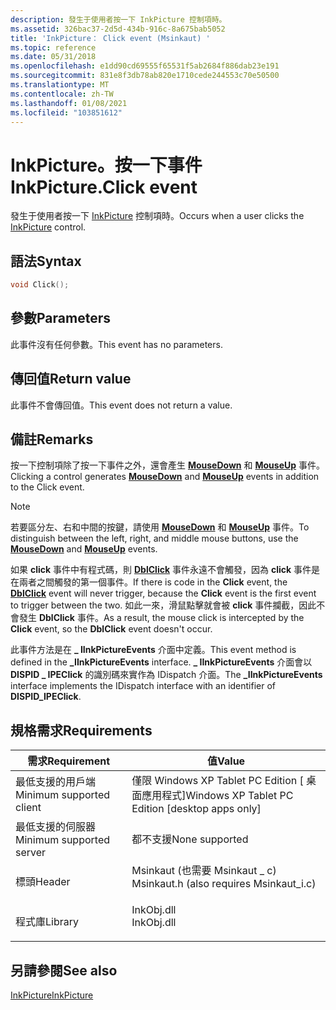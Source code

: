 ```yaml
---
description: 發生于使用者按一下 InkPicture 控制項時。
ms.assetid: 326bac37-2d5d-434b-916c-8a675bab5052
title: 'InkPicture： Click event (Msinkaut) '
ms.topic: reference
ms.date: 05/31/2018
ms.openlocfilehash: e1dd90cd69555f65531f5ab2684f886dab23e191
ms.sourcegitcommit: 831e8f3db78ab820e1710cede244553c70e50500
ms.translationtype: MT
ms.contentlocale: zh-TW
ms.lasthandoff: 01/08/2021
ms.locfileid: "103851612"
---
```

# <a name="inkpictureclick-event"></a><span data-ttu-id="98b28-103">InkPicture。按一下事件</span><span class="sxs-lookup"><span data-stu-id="98b28-103">InkPicture.Click event</span></span>

<span data-ttu-id="98b28-104">發生于使用者按一下 [InkPicture](inkpicture-control-reference.md) 控制項時。</span><span class="sxs-lookup"><span data-stu-id="98b28-104">Occurs when a user clicks the [InkPicture](inkpicture-control-reference.md) control.</span></span>

## <a name="syntax"></a><span data-ttu-id="98b28-105">語法</span><span class="sxs-lookup"><span data-stu-id="98b28-105">Syntax</span></span>


```C++
void Click();
```



## <a name="parameters"></a><span data-ttu-id="98b28-106">參數</span><span class="sxs-lookup"><span data-stu-id="98b28-106">Parameters</span></span>

<span data-ttu-id="98b28-107">此事件沒有任何參數。</span><span class="sxs-lookup"><span data-stu-id="98b28-107">This event has no parameters.</span></span>

## <a name="return-value"></a><span data-ttu-id="98b28-108">傳回值</span><span class="sxs-lookup"><span data-stu-id="98b28-108">Return value</span></span>

<span data-ttu-id="98b28-109">此事件不會傳回值。</span><span class="sxs-lookup"><span data-stu-id="98b28-109">This event does not return a value.</span></span>

## <a name="remarks"></a><span data-ttu-id="98b28-110">備註</span><span class="sxs-lookup"><span data-stu-id="98b28-110">Remarks</span></span>

<span data-ttu-id="98b28-111">按一下控制項除了按一下事件之外，還會產生 [**MouseDown**](inkpicture-mousedown.md) 和 [**MouseUp**](inkpicture-mouseup.md) 事件。</span><span class="sxs-lookup"><span data-stu-id="98b28-111">Clicking a control generates [**MouseDown**](inkpicture-mousedown.md) and [**MouseUp**](inkpicture-mouseup.md) events in addition to the Click event.</span></span>

> [!Note]  
> <span data-ttu-id="98b28-112">若要區分左、右和中間的按鍵，請使用 [**MouseDown**](inkpicture-mousedown.md) 和 [**MouseUp**](inkpicture-mouseup.md) 事件。</span><span class="sxs-lookup"><span data-stu-id="98b28-112">To distinguish between the left, right, and middle mouse buttons, use the [**MouseDown**](inkpicture-mousedown.md) and [**MouseUp**](inkpicture-mouseup.md) events.</span></span>

 

<span data-ttu-id="98b28-113">如果 **click** 事件中有程式碼，則 [**DblClick**](inkpicture-dblclick.md) 事件永遠不會觸發，因為 **click** 事件是在兩者之間觸發的第一個事件。</span><span class="sxs-lookup"><span data-stu-id="98b28-113">If there is code in the **Click** event, the [**DblClick**](inkpicture-dblclick.md) event will never trigger, because the **Click** event is the first event to trigger between the two.</span></span> <span data-ttu-id="98b28-114">如此一來，滑鼠點擊就會被 **click** 事件攔截，因此不會發生 **DblClick** 事件。</span><span class="sxs-lookup"><span data-stu-id="98b28-114">As a result, the mouse click is intercepted by the **Click** event, so the **DblClick** event doesn't occur.</span></span>

<span data-ttu-id="98b28-115">此事件方法是在 **\_ IInkPictureEvents** 介面中定義。</span><span class="sxs-lookup"><span data-stu-id="98b28-115">This event method is defined in the **\_IInkPictureEvents** interface.</span></span> <span data-ttu-id="98b28-116">**\_ IInkPictureEvents** 介面會以 **DISPID \_ IPEClick** 的識別碼來實作為 IDispatch 介面。</span><span class="sxs-lookup"><span data-stu-id="98b28-116">The **\_IInkPictureEvents** interface implements the IDispatch interface with an identifier of **DISPID\_IPEClick**.</span></span>

## <a name="requirements"></a><span data-ttu-id="98b28-117">規格需求</span><span class="sxs-lookup"><span data-stu-id="98b28-117">Requirements</span></span>



| <span data-ttu-id="98b28-118">需求</span><span class="sxs-lookup"><span data-stu-id="98b28-118">Requirement</span></span> | <span data-ttu-id="98b28-119">值</span><span class="sxs-lookup"><span data-stu-id="98b28-119">Value</span></span> |
|-------------------------------------|---------------------------------------------------------------------------------------------------------------------|
| <span data-ttu-id="98b28-120">最低支援的用戶端</span><span class="sxs-lookup"><span data-stu-id="98b28-120">Minimum supported client</span></span><br/> | <span data-ttu-id="98b28-121">僅限 Windows XP Tablet PC Edition \[ 桌面應用程式\]</span><span class="sxs-lookup"><span data-stu-id="98b28-121">Windows XP Tablet PC Edition \[desktop apps only\]</span></span><br/>                                                       |
| <span data-ttu-id="98b28-122">最低支援的伺服器</span><span class="sxs-lookup"><span data-stu-id="98b28-122">Minimum supported server</span></span><br/> | <span data-ttu-id="98b28-123">都不支援</span><span class="sxs-lookup"><span data-stu-id="98b28-123">None supported</span></span><br/>                                                                                           |
| <span data-ttu-id="98b28-124">標頭</span><span class="sxs-lookup"><span data-stu-id="98b28-124">Header</span></span><br/>                   | <dl> <span data-ttu-id="98b28-125"><dt>Msinkaut (也需要 Msinkaut \_ c) </dt></span><span class="sxs-lookup"><span data-stu-id="98b28-125"><dt>Msinkaut.h (also requires Msinkaut\_i.c)</dt></span></span> </dl> |
| <span data-ttu-id="98b28-126">程式庫</span><span class="sxs-lookup"><span data-stu-id="98b28-126">Library</span></span><br/>                  | <dl> <span data-ttu-id="98b28-127"><dt>InkObj.dll</dt></span><span class="sxs-lookup"><span data-stu-id="98b28-127"><dt>InkObj.dll</dt></span></span> </dl>                               |



## <a name="see-also"></a><span data-ttu-id="98b28-128">另請參閱</span><span class="sxs-lookup"><span data-stu-id="98b28-128">See also</span></span>

<dl> <dt>

[<span data-ttu-id="98b28-129">InkPicture</span><span class="sxs-lookup"><span data-stu-id="98b28-129">InkPicture</span></span>](inkpicture-control-reference.md)
</dt> </dl>

 

 




